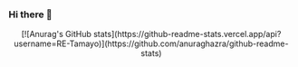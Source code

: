 ### Hi there 👋
<p align="center" width="100%">
    [![Anurag's GitHub stats](https://github-readme-stats.vercel.app/api?username=RE-Tamayo)](https://github.com/anuraghazra/github-readme-stats)
</p>

<!--
**RE-Tamayo/RE-Tamayo** is a ✨ _special_ ✨ repository because its `README.md` (this file) appears on your GitHub profile.

Here are some ideas to get you started:

- 🔭 I’m currently working on ...
- 🌱 I’m currently learning ...
- 👯 I’m looking to collaborate on ...
- 🤔 I’m looking for help with ...
- 💬 Ask me about ...
- 📫 How to reach me: ...
- 😄 Pronouns: ...
- ⚡ Fun fact: ...
-->
